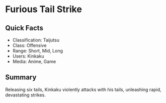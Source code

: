 # Furious Tail Strike

## Quick Facts
- Classification: Taijutsu
- Class: Offensive
- Range: Short, Mid, Long
- Users: Kinkaku
- Media: Anime, Game

## Summary
Releasing six tails, Kinkaku violently attacks with his tails, unleashing rapid, devastating strikes.
